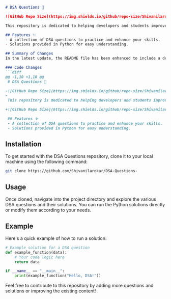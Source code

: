 ```markdown
# DSA Questions 🚀

![GitHub Repo Size](https://img.shields.io/github/repo-size/Shivanilarokar/DSA-Questions-) ![Contributors](https://img.shields.io/github/contributors/Shivanilarokar/DSA-Questions-) ![Issues](https://img.shields.io/github/issues/Shivanilarokar/DSA-Questions-)

This repository is dedicated to helping developers and students improve their skills in Data Structures and Algorithms (DSA) through a collection of curated questions and solutions.

## Features ✨
- A collection of DSA questions to practice and enhance your skills.
- Solutions provided in Python for easy understanding.

## Summary of Changes
In the latest update, the README file has been enhanced to include a dedicated **Features** section. This addition aims to improve the clarity and usability of the documentation for users looking to explore the repository's offerings.

### Code Changes
```diff
@@ -1,10 +1,10 @@
 # DSA Questions 🚀

-![GitHub Repo Size](https://img.shields.io/github/repo-size/Shivanilarokar/DSA-Questions-) ![Contributors](https://img.shields.io/github/contributors/Shivanilarokar/DSA-Questions-) ![Issues](https://img.shields.io/github/issues/Shivanilarokar/DSA-Questions-)
-
 This repository is dedicated to helping developers and students improve their skills in Data Structures and Algorithms (DSA) through a collection of curated questions and solutions.

+![GitHub Repo Size](https://img.shields.io/github/repo-size/Shivanilarokar/DSA-Questions-) ![Contributors](https://img.shields.io/github/contributors/Shivanilarokar/DSA-Questions-) ![Issues](https://img.shields.io/github/issues/Shivanilarokar/DSA-Questions-)

 ## Features ✨
 - A collection of DSA questions to practice and enhance your skills.
 - Solutions provided in Python for easy understanding.
```

## Installation
To get started with the DSA Questions repository, clone it to your local machine using the following command:

```bash
git clone https://github.com/Shivanilarokar/DSA-Questions-
```

## Usage
Once cloned, navigate into the project directory and explore the various DSA questions and their solutions. You can run the Python solutions directly or modify them according to your needs.

## Example
Here's a quick example of how to run a solution:

```python
# Example solution for a DSA question
def example_function(data):
    # Your code logic here
    return data

if __name__ == "__main__":
    print(example_function("Hello, DSA!"))
```

Feel free to contribute to this repository by adding more questions and solutions or improving the existing content!
```